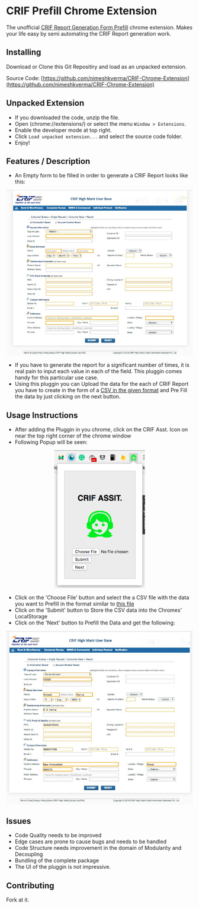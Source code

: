 CRIF Prefill Chrome Extension
==========

The unofficial [CRIF Report Generation Form Prefill](https://hub.crifhighmark.com/Inquiry/Inquiry/WebPortal.action) chrome extension. Makes your life easy by semi automating the CRIF Report generation work.


Installing
-----

Download or Clone this Git Repositiry and load as an unpacked extension.

Source Code: [https://github.com/nimeshkverma/CRIF-Chrome-Extension](https://github.com/nimeshkverma/CRIF-Chrome-Extension)


Unpacked Extension
-----

- If you downloaded the code, unzip the file.
- Open (chrome://extensions/) or select the menu `Window > Extensions`.
- Enable the developer mode at top right.
- Click `Load unpacked extension...` and select the source code folder.
- Enjoy!


Features / Description
-----

- An Empty form to be filled in order to generate a CRIF Report looks like this:

<p align="center"> 
<img src="https://github.com/nimeshkverma/CRIF-Chrome-Extension/blob/master/images/Empty-CRIF-Form.png">
</p>

- If you have to generate the report for a significant number of times, it is real pain to input each value in each of the field. This pluggin comes handy for this particular use case.
- Using this pluggin you can Upload the data for the each of CRIF Report you have to create in the form of a [CSV in the given format](https://github.com/nimeshkverma/CRIF-Chrome-Extension/blob/master/CRIF-Input-Sample-Data.csv) and Pre Fill the data by just clicking on the next button.

Usage Instructions
-----
- After adding the Pluggin in you chrome, click on the CRIF Asst. Icon on near the top right corner of the chrome window
- Following Popup will be seen:

<p align="center"> 
<img src="https://github.com/nimeshkverma/CRIF-Chrome-Extension/blob/master/images/CRIF-Pluggin-Options.png">
</p>

- Click on the 'Choose File' button and select the a CSV file with the data you want to Prefill in the format similar to [this file](https://github.com/nimeshkverma/CRIF-Chrome-Extension/blob/master/CRIF-Input-Sample-Data.csv)
- Click on the 'Submit' button to Store the CSV data into the Chromes' LocalStorage
- Click on the 'Next' button to Prefill the Data and get the following:

<p align="center"> 
<img src="https://github.com/nimeshkverma/CRIF-Chrome-Extension/blob/master/images/Filled-CRIF-Form.png">
</p>

Issues
-----
- Code Quality needs to be improved
- Edge cases are prone to cause bugs and needs to be handled
- Code Structure needs improvement in the domain of Modularity and Decoupling
- Bundling of the complete package
- The UI of the pluggin is not impressive.


Contributing
-----

Fork at it.

